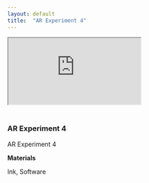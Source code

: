 ```yaml
---
layout: default
title:  "AR Experiment 4"
---
```


<div class="right">
  <div class="row">
    <div class="col-xs-12" style="padding-bottom:20px">
      <!-- 16:9 aspect ratio -->
      <div class="embed-responsive embed-responsive-16by9">
        <iframe class="embed-responsive-item" src="https://player.vimeo.com/video/269388985" webkitallowfullscreen mozallowfullscreen allowfullscreen></iframe>
      </div>
    </div>
  </div>

  <h3 align="left">AR Experiment 4</h3>
  <p>AR Experiment 4</p>
  <b>Materials</b>
  <p>Ink, Software</p>
</div>
